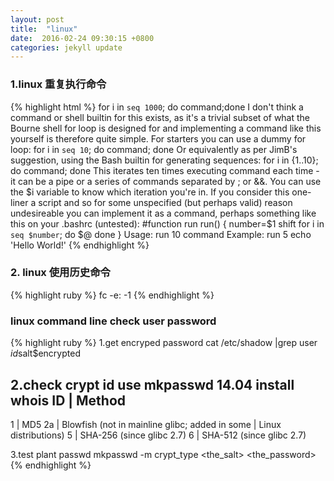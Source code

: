 ```yaml
---
layout: post
title:  "linux"
date:  2016-02-24 09:30:15 +0800
categories: jekyll update
---
```


### 1.linux 重复执行命令
{% highlight html %}
for i in `seq 1000`; do command;done
I don't think a command or shell builtin for this exists, as it's a trivial subset of what the Bourne shell for loop is designed for and implementing a command like this yourself is therefore quite simple.
For starters you can use a dummy for loop:
for i in `seq 10`; do command; done
Or equivalently as per JimB's suggestion, using the Bash builtin for generating sequences:
for i in {1..10}; do command; done
This iterates ten times executing command each time - it can be a pipe or a series of commands separated by ; or &&. You can use the $i variable to know which iteration you're in.
If you consider this one-liner a script and so for some unspecified (but perhaps valid) reason undesireable you can implement it as a command, perhaps something like this on your .bashrc (untested):
#function run
run() {
    number=$1
    shift
    for i in `seq $number`; do
      $@
    done
}
Usage:
run 10 command
Example:
run 5 echo 'Hello World!'
{% endhighlight %}

### 2. linux 使用历史命令
{% highlight ruby %}
fc -e: -1
{% endhighlight %}

### linux command line check user password
{% highlight ruby %}
1.get encryped password
cat /etc/shadow |grep user
$id$salt$encrypted

2.check crypt id
use mkpasswd 14.04 install whois
ID  | Method
---------------------------------------------------------
1   | MD5
2a  | Blowfish (not in mainline glibc; added in some
    | Linux distributions)
5   | SHA-256 (since glibc 2.7)
6   | SHA-512 (since glibc 2.7)

3.test plant passwd
mkpasswd -m crypt_type <the_salt> <the_password>
{% endhighlight %}

